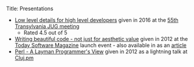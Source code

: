 Title: Presentations

* [Low level details for high level developers](https://docs.google.com/presentation/d/1azqLjBh2U0V5_-w_SXi6vDC8uiRq6VNW1s_-2B2Kho4/edit?usp=sharing) given in 2016 at the [55th Transylvania JUG meeting](http://www.transylvania-jug.org/future-meetings/jug-meeting-55-low-level-details-for-high-level-developers)
  * Rated 4.5 out of 5
* [Writing beautiful code - not just for aesthetic value](https://docs.google.com/presentation/d/1fC4qeDc4zkKGaLZBMrRdgmRMuoDw4KeYmmJAZvVVFLY/edit?usp=sharing) given in 2012 at the [Today Software Magazine](http://www.todaysoftmag.com/) launch event - also available in as an [article](http://www.todaysoftmag.com/article/195/writing-beautiful-code-not-just-for-the-aesthetic-value)
* [Perl - A Layman Programmer's View](https://docs.google.com/presentation/d/15NM65jNUEGqApX-Ghi3pQd1qKZxE2QNE8Menmn0kreU/edit?usp=sharing) given in 2012 as a lightning talk at [Cluj.pm](http://www.cluj.pm/)

